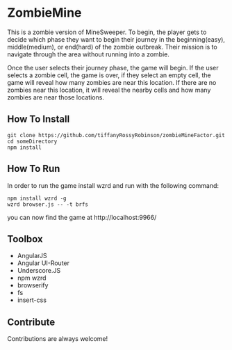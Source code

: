 # ZombieMine

This is a zombie version of MineSweeper. To begin, the player gets to decide which phase they want to begin their journey in the beginning(easy), middle(medium), or end(hard) of the zombie outbreak. Their mission is to navigate through the area without running into a zombie. 

Once the user selects their journey phase, the game will begin. If the user selects a zombie cell, the game is over, if they select an empty cell, the game will reveal how many zombies are near this location. If there are no zombies near this location, it will reveal the nearby cells and how many zombies are near those locations. 


## How To Install

```
git clone https://github.com/tiffanyRossyRobinson/zombieMineFactor.git
cd someDirectory  
npm install
```

## How To Run 

In order to run the game install wzrd and run with the following command: 

```
npm install wzrd -g
wzrd browser.js -- -t brfs
```

you can now find the game at http://localhost:9966/

## Toolbox

- AngularJS
- Angular UI-Router
- Underscore.JS 
- npm wzrd
- browserify
- fs
- insert-css

## Contribute 

Contributions are always welcome! 

